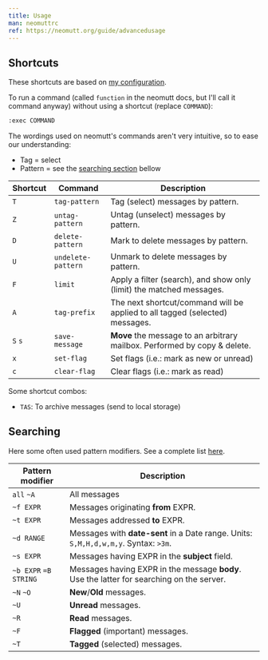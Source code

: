 ```yaml
---
title: Usage
man: neomuttrc
ref: https://neomutt.org/guide/advancedusage
---
```


## Shortcuts

These shortcuts are based on [my configuration](https://github.com/Yutsuten/linux-config/blob/main/tools/neomutt/neomuttrc).

To run a command (called `function` in the neomutt docs, but I'll call it command anyway)
without using a shortcut (replace `COMMAND`):

```txt
:exec COMMAND
```

The wordings used on neomutt's commands aren't very intuitive,
so to ease our understanding:

- Tag = select
- Pattern = see the [searching section](#searching) bellow

| Shortcut | Command | Description |
| --- | --- | --- |
| `T` | `tag-pattern` | Tag (select) messages by pattern. |
| `Z` | `untag-pattern` | Untag (unselect) messages by pattern. |
| `D` | `delete-pattern` | Mark to delete messages by pattern. |
| `U` | `undelete-pattern` | Unmark to delete messages by pattern. |
| `F` | `limit` | Apply a filter (search), and show only (limit) the matched messages. |
| `A` | `tag-prefix` | The next shortcut/command will be applied to all tagged (selected) messages. |
| `S` `s` | `save-message` | **Move** the message to an arbitrary mailbox. Performed by copy & delete. |
| `x` | `set-flag` | Set flags (i.e.: mark as new or unread) |
| `c` | `clear-flag` | Clear flags (i.e.: mark as read) |

Some shortcut combos:

- `TAS`: To archive messages (send to local storage)

## Searching

Here some often used pattern modifiers.
See a complete list [here](https://neomutt.org/guide/advancedusage#3-%C2%A0patterns-searching-limiting-and-tagging).

| Pattern modifier | Description |
| --- | --- |
| `all` `~A` | All messages |
| `~f EXPR` | Messages originating **from** EXPR. |
| `~t EXPR` | Messages addressed **to** EXPR.  |
| `~d RANGE` | Messages with **date-sent** in a Date range. Units: `S,M,H,d,w,m,y`. Syntax: `>3m`. |
| `~s EXPR` | Messages having EXPR in the **subject** field. |
| `~b EXPR` `=B STRING` | Messages having EXPR in the message **body**. Use the latter for searching on the server. |
| `~N` `~O` | **New**/**Old** messages. |
| `~U` | **Unread** messages. |
| `~R` | **Read** messages. |
| `~F` | **Flagged** (important) messages. |
| `~T` | **Tagged** (selected) messages. |
